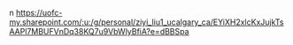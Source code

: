 n
https://uofc-my.sharepoint.com/:u:/g/personal/ziyi_liu1_ucalgary_ca/EYiXH2xlcKxJujkTsAAPl7MBUFVnDq38KQ7u9VbWlyBfiA?e=dBBSpa
